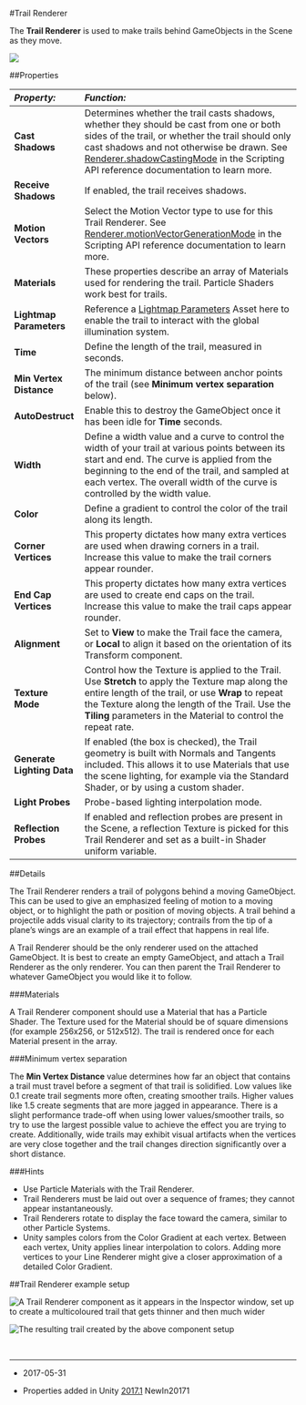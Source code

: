 #Trail Renderer

The __Trail Renderer__ is used to make trails behind GameObjects in the Scene as they move.


![](../uploads/Main/Inspector-TrailRenderer.png)


##Properties

|**_Property:_** |**_Function:_** |
|:---|:---|
|__Cast Shadows__ |Determines whether the trail casts shadows, whether they should be cast from one or both sides of the trail, or whether the trail should only cast shadows and not otherwise be drawn. See [Renderer.shadowCastingMode](ScriptRef:Renderer-shadowCastingMode.html) in the Scripting API reference documentation to learn more. |
|__Receive Shadows__ |If enabled, the trail receives shadows. |
|__Motion Vectors__ |Select the Motion Vector type to use for this Trail Renderer. See [Renderer.motionVectorGenerationMode](ScriptRef:Renderer-motionVectorGenerationMode) in the Scripting API reference documentation to learn more. |
|__Materials__ |These properties describe an array of Materials used for rendering the trail. Particle Shaders work best for trails.|
|__Lightmap Parameters__ |Reference a [Lightmap Parameters](LightmapParameters) Asset here to enable the trail to interact with the global illumination system.|
|__Time__ |Define the length of the trail, measured in seconds. |
|__Min Vertex Distance__ |The minimum distance between anchor points of the trail (see **Minimum vertex separation** below). |
|__AutoDestruct__ |Enable this to destroy the GameObject once it has been idle for __Time__ seconds. |
|__Width__ |Define a width value and a curve to control the width of your trail at various points between its start and end. The curve is applied from the beginning to the end of the trail, and sampled at each vertex. The overall width of the curve is controlled by the width value. |
|__Color__ |Define a gradient to control the color of the trail along its length. |
|__Corner Vertices__ |This property dictates how many extra vertices are used when drawing corners in a trail. Increase this value to make the trail corners appear rounder. |
|__End Cap Vertices__ |This property dictates how many extra vertices are used to create end caps on the trail. Increase this value to make the trail caps appear rounder. |
|__Alignment__ |Set to __View__ to make the Trail face the camera, or __Local__ to align it based on the orientation of its Transform component. |
|__Texture Mode__ |Control how the Texture is applied to the Trail. Use __Stretch__ to apply the Texture map along the entire length of the trail, or use __Wrap__ to repeat the Texture along the length of the Trail. Use the __Tiling__ parameters in the Material to control the repeat rate. |
| __Generate Lighting Data__| If enabled (the box is checked), the Trail geometry is built with Normals and Tangents included. This allows it to use Materials that use the scene lighting, for example via the Standard Shader, or by using a custom shader. |
|__Light Probes__ |Probe-based lighting interpolation mode.|
|__Reflection Probes__ |If enabled and reflection probes are present in the Scene, a reflection Texture is picked for this Trail Renderer and set as a built-in Shader uniform variable.|

##Details

The Trail Renderer renders a trail of polygons behind a moving GameObject. This can be used to give an emphasized feeling of motion to a moving object, or to highlight the path or position of moving objects. A trail behind a projectile adds visual clarity to its trajectory; contrails from the tip of a plane’s wings are an example of a trail effect that happens in real life.

A Trail Renderer should be the only renderer used on the attached GameObject. It is best to create an empty GameObject, and attach a Trail Renderer as the only renderer. You can then parent the Trail Renderer to whatever GameObject you would like it to follow.


###Materials

A Trail Renderer component should use a Material that has a Particle Shader. The Texture used for the Material should be of square dimensions (for example 256x256, or 512x512). The trail is rendered once for each Material present in the array.


###Minimum vertex separation

The __Min Vertex Distance__ value determines how far an object that contains a trail must travel before a segment of that trail is solidified. Low values like 0.1 create trail segments more often, creating smoother trails. Higher values like 1.5 create segments that are more jagged in appearance. There is a slight performance trade-off when using lower values/smoother trails, so try to use the largest possible value to achieve the effect you are trying to create. Additionally, wide trails may exhibit visual artifacts when the vertices are very close together and the trail changes direction significantly over a short distance.


###Hints

* Use Particle Materials with the Trail Renderer.
* Trail Renderers must be laid out over a sequence of frames; they cannot appear instantaneously.
* Trail Renderers rotate to display the face toward the camera, similar to other Particle Systems.
* Unity samples colors from the Color Gradient at each vertex. Between each vertex, Unity applies linear interpolation to colors. Adding more vertices to your Line Renderer might give a closer approximation of a detailed Color Gradient.

##Trail Renderer example setup

![A Trail Renderer component as it appears in the Inspector window, set up to create a multicoloured trail that gets thinner and then much wider ](../uploads/Main/TrailRenderer-example1.png)

![The resulting trail created by the above component setup](../uploads/Main/TrailRenderer-example2.png)


<br/>

---------
*  <span class="page-edit">2017-05-31  <!-- include IncludeTextAmendPageYesEdit --></span>

*  <span class="page-history">Properties added in Unity  [2017.1](../Manual/30_search.html?q=newin20171) <span class="search-words">NewIn20171</span></span>
